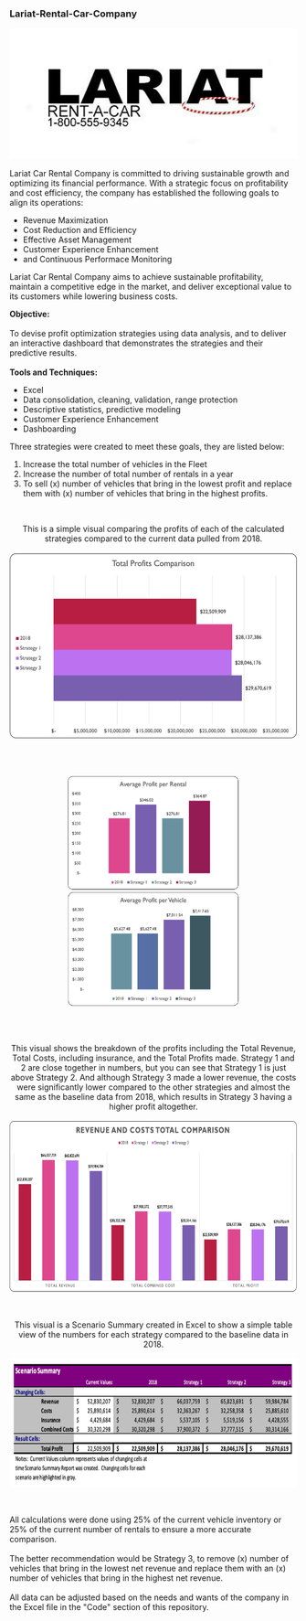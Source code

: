 ### Lariat-Rental-Car-Company

<p align="center">
<img width="600" src="images/Lariat.jpeg?raw=true"/>
</p>

<p>
Lariat Car Rental Company is committed to driving sustainable growth and optimizing its financial performance. With a strategic focus on profitability and cost efficiency, the company has established the following goals to align its operations:
<br>
<ul>
  <li>Revenue Maximization</li>
  <li>Cost Reduction and Efficiency</li>
  <li>Effective Asset Management</li>
  <li>Customer Experience Enhancement</li>
  <li>and Continuous Performace Monitoring</li>
</ul>
Lariat Car Rental Company aims to achieve sustainable profitability, maintain a competitive edge in the market, and deliver exceptional value to its customers while lowering business costs.
</p>

<p>
  <b>Objective:</b><br><br>
To devise profit optimization strategies using data analysis, and to deliver an interactive dashboard that demonstrates the strategies and their predictive results.
<br><br>
  <b>Tools and Techniques:</b><br>
<ul>
  <li>Excel</li>
  <li>Data consolidation, cleaning, validation, range protection</li>
  <li>Descriptive statistics, predictive modeling</li>
  <li>Customer Experience Enhancement</li>
  <li>Dashboarding</li>
</ul>
</p>

<p>
Three strategies were created to meet these goals, they are listed below:
<ol>
  <li>Increase the total number of vehicles in the Fleet</li>
  <li>Increase the number of total number of rentals in a year</li>
  <li>To sell (x) number of vehicles that bring in the lowest profit and replace them with (x) number of vehicles that bring in the highest profits.</li>
</ol>  
</p>

<br>
<p align="center">
This is a simple visual comparing the profits of each of the calculated strategies compared to the current data pulled from 2018.
<br><br>
<img height="325" width="600" src="images/graph1.png?raw=true"/>
</p>

<br><br>
<p align="center">
<img height="200" width="300" src="images/graph2.png?raw=true"/>
<img height="200" width="300" src="images/graph3.png?raw=true"/>
</p>

<br><br>
<p align="center">
This visual shows the breakdown of the profits including the Total Revenue, Total Costs, including insurance, and the Total Profits made. Strategy 1 and 2 are close together in numbers, but you can see that Strategy 1 is just above Strategy 2. And although Strategy 3 made a lower revenue, the costs were significantly lower compared to the other strategies and almost the same as the baseline data from 2018, which results in Strategy 3 having a higher profit altogether.
<br><br>
<img height="300" width="700" src="images/graph4.png?raw=true"/>
</p>
<br>

<p align="center">
This visual is a Scenario Summary created in Excel to show a simple table view of the numbers for each strategy compared to the baseline data in 2018.
<br><br>
<img height="225" width="700" src="images/graph5.png?raw=true"/>
</p>
<br>

<p>
All calculations were done using 25% of the current vehicle inventory or 25% of the current number of rentals to ensure a more accurate comparison.
<br><br>
The better recommendation would be Strategy 3, to remove (x) number of vehicles that bring in the lowest net revenue and replace them with an (x) number of vehicles that bring in the highest net revenue.
<br><br>
All data can be adjusted based on the needs and wants of the company in the Excel file in the "Code" section of this repository.
</p>
